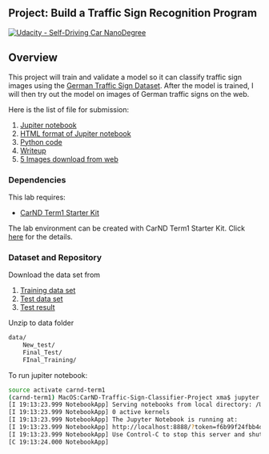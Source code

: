 ## Project: Build a Traffic Sign Recognition Program
[![Udacity - Self-Driving Car NanoDegree](https://s3.amazonaws.com/udacity-sdc/github/shield-carnd.svg)](http://www.udacity.com/drive)

Overview
---
This project will train and validate a model so it can classify traffic sign images using the [German Traffic Sign Dataset](http://benchmark.ini.rub.de/?section=gtsrb&subsection=dataset). After the model is trained, I will then try out the model on images of German traffic signs on the web.


Here is the list of file for submission:

1. [Jupiter notebook](https://github.com/maxiaodong97/CarND-Traffic-Sign-Classifier-Project/blob/master/Traffic_Sign_Classifier.ipynb)
2. [HTML format of Jupiter notebook](https://github.com/maxiaodong97/CarND-Traffic-Sign-Classifier-Project/blob/master/Traffic_Sign_Classifier.html)
3. [Python code](https://github.com/maxiaodong97/CarND-Traffic-Sign-Classifier-Project/blob/master/traffic_sign.py)
4. [Writeup](https://github.com/maxiaodong97/CarND-Traffic-Sign-Classifier-Project/blob/master/writeup.md)
5. [5 Images download from web](https://github.com/maxiaodong97/CarND-Traffic-Sign-Classifier-Project/tree/master/New_Test)

### Dependencies
This lab requires:

* [CarND Term1 Starter Kit](https://github.com/udacity/CarND-Term1-Starter-Kit)

The lab environment can be created with CarND Term1 Starter Kit. Click [here](https://github.com/udacity/CarND-Term1-Starter-Kit/blob/master/README.md) for the details.

### Dataset and Repository

Download the data set from 
1. [Training data set](http://benchmark.ini.rub.de/Dataset/GTSRB_Final_Training_Images.zip)
2. [Test data set](http://benchmark.ini.rub.de/Dataset/GTSRB_Final_Test_Images.zip)
3. [Test result](http://benchmark.ini.rub.de/Dataset/GTSRB_Final_Test_GT.zip)

Unzip to data folder 
```sh
data/ 
    New_test/
    Final_Test/
    FInal_Training/
```

To run jupiter notebook:
```sh
source activate carnd-term1
(carnd-term1) MacOS:CarND-Traffic-Sign-Classifier-Project xma$ jupyter notebook Traffic_Sign_Classifier.ipynb 
[I 19:13:23.999 NotebookApp] Serving notebooks from local directory: /Users/xma/sd/CarND-Traffic-Sign-Classifier-Project
[I 19:13:23.999 NotebookApp] 0 active kernels
[I 19:13:23.999 NotebookApp] The Jupyter Notebook is running at:
[I 19:13:23.999 NotebookApp] http://localhost:8888/?token=f6b99f24fbb4dea7af3b6bd01889870e437941ca103237b3
[I 19:13:23.999 NotebookApp] Use Control-C to stop this server and shut down all kernels (twice to skip confirmation).
[C 19:13:24.000 NotebookApp] 
```

